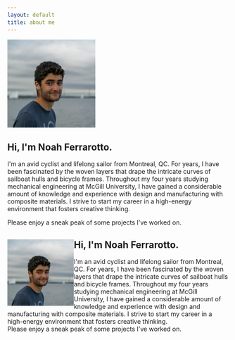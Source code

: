 ```yaml
---
layout: default
title: about me
---
```


<img src="profile.jpg" alt="alt text" width="200"/>

## Hi, I'm Noah Ferrarotto. 

I'm an avid cyclist and lifelong sailor from Montreal, QC. For years, I have been fascinated by the woven layers that drape the intricate curves of sailboat hulls and bicycle frames. Throughout my four years studying mechanical engineering at McGill University, I have gained a considerable amount of knowledge and experience with design and manufacturing with composite materials. I strive to start my career in a high-energy environment that fosters creative thinking. 

Please enjoy a sneak peak of some projects I've worked on. 

<div>
	<img src="profile.jpg" alt="profile" style="float:left;width:30%">
	<h2>Hi, I'm Noah Ferrarotto.</h2>
	<p>
		I'm an avid cyclist and lifelong sailor from Montreal, QC. For years, I have been fascinated by the woven layers that drape the intricate curves of sailboat hulls and bicycle frames. Throughout my four years studying mechanical engineering at McGill University, I have gained a considerable amount of knowledge and experience with design and manufacturing with composite materials. I strive to start my career in a high-energy environment that fosters creative thinking. 
	<br>
		Please enjoy a sneak peak of some projects I've worked on. 
	</p>
</div>